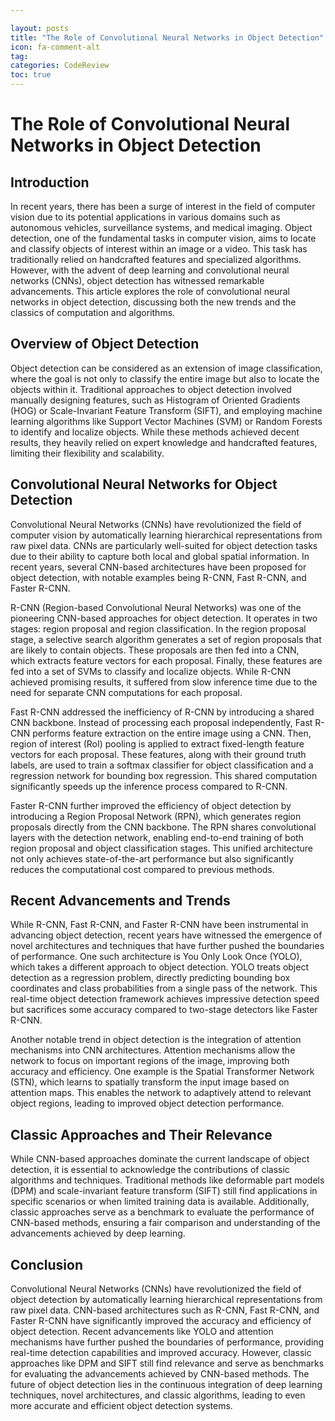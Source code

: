 ```yaml
---

layout: posts
title: "The Role of Convolutional Neural Networks in Object Detection"
icon: fa-comment-alt
tag:      
categories: CodeReview
toc: true
---
```




# The Role of Convolutional Neural Networks in Object Detection

## Introduction

In recent years, there has been a surge of interest in the field of computer vision due to its potential applications in various domains such as autonomous vehicles, surveillance systems, and medical imaging. Object detection, one of the fundamental tasks in computer vision, aims to locate and classify objects of interest within an image or a video. This task has traditionally relied on handcrafted features and specialized algorithms. However, with the advent of deep learning and convolutional neural networks (CNNs), object detection has witnessed remarkable advancements. This article explores the role of convolutional neural networks in object detection, discussing both the new trends and the classics of computation and algorithms.

## Overview of Object Detection

Object detection can be considered as an extension of image classification, where the goal is not only to classify the entire image but also to locate the objects within it. Traditional approaches to object detection involved manually designing features, such as Histogram of Oriented Gradients (HOG) or Scale-Invariant Feature Transform (SIFT), and employing machine learning algorithms like Support Vector Machines (SVM) or Random Forests to identify and localize objects. While these methods achieved decent results, they heavily relied on expert knowledge and handcrafted features, limiting their flexibility and scalability.

## Convolutional Neural Networks for Object Detection

Convolutional Neural Networks (CNNs) have revolutionized the field of computer vision by automatically learning hierarchical representations from raw pixel data. CNNs are particularly well-suited for object detection tasks due to their ability to capture both local and global spatial information. In recent years, several CNN-based architectures have been proposed for object detection, with notable examples being R-CNN, Fast R-CNN, and Faster R-CNN.

R-CNN (Region-based Convolutional Neural Networks) was one of the pioneering CNN-based approaches for object detection. It operates in two stages: region proposal and region classification. In the region proposal stage, a selective search algorithm generates a set of region proposals that are likely to contain objects. These proposals are then fed into a CNN, which extracts feature vectors for each proposal. Finally, these features are fed into a set of SVMs to classify and localize objects. While R-CNN achieved promising results, it suffered from slow inference time due to the need for separate CNN computations for each proposal.

Fast R-CNN addressed the inefficiency of R-CNN by introducing a shared CNN backbone. Instead of processing each proposal independently, Fast R-CNN performs feature extraction on the entire image using a CNN. Then, region of interest (RoI) pooling is applied to extract fixed-length feature vectors for each proposal. These features, along with their ground truth labels, are used to train a softmax classifier for object classification and a regression network for bounding box regression. This shared computation significantly speeds up the inference process compared to R-CNN.

Faster R-CNN further improved the efficiency of object detection by introducing a Region Proposal Network (RPN), which generates region proposals directly from the CNN backbone. The RPN shares convolutional layers with the detection network, enabling end-to-end training of both region proposal and object classification stages. This unified architecture not only achieves state-of-the-art performance but also significantly reduces the computational cost compared to previous methods.

## Recent Advancements and Trends

While R-CNN, Fast R-CNN, and Faster R-CNN have been instrumental in advancing object detection, recent years have witnessed the emergence of novel architectures and techniques that have further pushed the boundaries of performance. One such architecture is You Only Look Once (YOLO), which takes a different approach to object detection. YOLO treats object detection as a regression problem, directly predicting bounding box coordinates and class probabilities from a single pass of the network. This real-time object detection framework achieves impressive detection speed but sacrifices some accuracy compared to two-stage detectors like Faster R-CNN.

Another notable trend in object detection is the integration of attention mechanisms into CNN architectures. Attention mechanisms allow the network to focus on important regions of the image, improving both accuracy and efficiency. One example is the Spatial Transformer Network (STN), which learns to spatially transform the input image based on attention maps. This enables the network to adaptively attend to relevant object regions, leading to improved object detection performance.

## Classic Approaches and Their Relevance

While CNN-based approaches dominate the current landscape of object detection, it is essential to acknowledge the contributions of classic algorithms and techniques. Traditional methods like deformable part models (DPM) and scale-invariant feature transform (SIFT) still find applications in specific scenarios or when limited training data is available. Additionally, classic approaches serve as a benchmark to evaluate the performance of CNN-based methods, ensuring a fair comparison and understanding of the advancements achieved by deep learning.

## Conclusion

Convolutional Neural Networks (CNNs) have revolutionized the field of object detection by automatically learning hierarchical representations from raw pixel data. CNN-based architectures such as R-CNN, Fast R-CNN, and Faster R-CNN have significantly improved the accuracy and efficiency of object detection. Recent advancements like YOLO and attention mechanisms have further pushed the boundaries of performance, providing real-time detection capabilities and improved accuracy. However, classic approaches like DPM and SIFT still find relevance and serve as benchmarks for evaluating the advancements achieved by CNN-based methods. The future of object detection lies in the continuous integration of deep learning techniques, novel architectures, and classic algorithms, leading to even more accurate and efficient object detection systems.